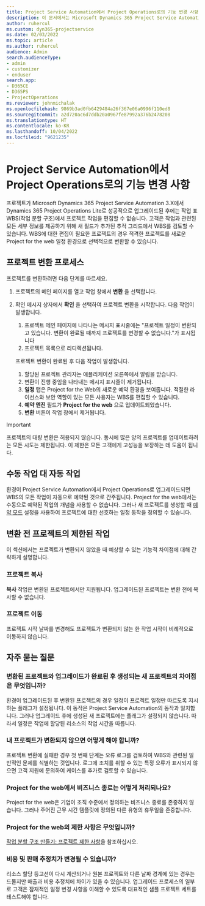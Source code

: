 ```yaml
---
title: Project Service Automation에서 Project Operations로의 기능 변경 사항
description: 이 문서에서는 Microsoft Dynamics 365 Project Service Automation에서 Dynamics 365 Project Operations로 변경된 기능에 대한 개요를 제공합니다.
author: ruhercul
ms.custom: dyn365-projectservice
ms.date: 02/03/2022
ms.topic: article
ms.author: ruhercul
audience: Admin
search.audienceType:
- admin
- customizer
- enduser
search.app:
- D365CE
- D365PS
- ProjectOperations
ms.reviewer: johnmichalak
ms.openlocfilehash: 9869b3ad0fb6429484a26f367e06a0996f110ed8
ms.sourcegitcommit: a2d720ac6d7ddb20a0967fe87992a376b2478208
ms.translationtype: HT
ms.contentlocale: ko-KR
ms.lasthandoff: 10/04/2022
ms.locfileid: "9621235"
---
```

# <a name="feature-changes-for-project-service-automation-to-project-operations"></a>Project Service Automation에서 Project Operations로의 기능 변경 사항

프로젝트가 Microsoft Dynamics 365 Project Service Automation 3.X에서 Dynamics 365 Project Operations Lite로 성공적으로 업그레이드된 후에는 작업 표 WBS(작업 분할 구조)에서 프로젝트 작업을 편집할 수 없습니다. 고객은 작업과 관련된 모든 세부 정보를 제공하기 위해 새 필드가 추가된 추적 그리드에서 WBS를 검토할 수 있습니다. WBS에 대한 편집이 필요한 프로젝트의 경우 적격한 프로젝트를 새로운 Project for the web 일정 환경으로 선택적으로 변환할 수 있습니다.

## <a name="project-conversion-process"></a>프로젝트 변환 프로세스

프로젝트를 변환하려면 다음 단계를 따르세요.

1. 프로젝트의 메인 페이지를 열고 작업 창에서 **변환** 을 선택합니다.
1. 확인 메시지 상자에서 **확인** 을 선택하여 프로젝트 변환을 시작합니다. 다음 작업이 발생합니다.

    1. 프로젝트 메인 페이지에 나타나는 메시지 표시줄에는 "프로젝트 일정이 변환되고 있습니다. 변환이 완료될 때까지 프로젝트를 변경할 수 없습니다."가 표시됩니다
    1. 프로젝트 목록으로 리디렉션됩니다.

    프로젝트 변환이 완료된 후 다음 작업이 발생합니다.

    1. 할당된 프로젝트 관리자는 애플리케이션 오른쪽에서 알림을 받습니다.
    1. 변환이 진행 중임을 나타내는 메시지 표시줄이 제거됩니다.
    1. **일정** 탭은 Project for the Web의 새로운 예약 환경을 보여줍니다. 적절한 라이선스와 보안 역할이 있는 모든 사용자는 WBS를 편집할 수 있습니다.
    1. **예약 엔진** 필드가 **Project for the web** 으로 업데이트되었습니다.
    1. **변환** 버튼이 작업 창에서 제거됩니다.

> [!IMPORTANT]
> 프로젝트의 대량 변환은 허용되지 않습니다. 동시에 많은 양의 프로젝트를 업데이트하려는 모든 시도는 제한됩니다. 이 제한은 모든 고객에게 고성능을 보장하는 데 도움이 됩니다.

## <a name="manual-tasks-vs-automatic-tasks"></a>수동 작업 대 자동 작업

환경이 Project Service Automation에서 Project Operations로 업그레이드되면 WBS의 모든 작업이 자동으로 예약된 것으로 간주됩니다. Project for the web에서는 수동으로 예약된 작업의 개념을 사용할 수 없습니다. 그러나 새 프로젝트를 생성할 때 [예약 모드](/project-management/scheduling-modes.md) 설정을 사용하여 프로젝트에 대한 선호하는 일정 동작을 정의할 수 있습니다.

## <a name="restricted-operations-for-pre-conversion-projects"></a>변환 전 프로젝트의 제한된 작업

이 섹션에서는 프로젝트가 변환되지 않았을 때 예상할 수 있는 기능적 차이점에 대해 간략하게 설명합니다.

### <a name="copy-project"></a>프로젝트 복사

**복사** 작업은 변환된 프로젝트에서만 지원됩니다. 업그레이드된 프로젝트는 변환 전에 복사할 수 없습니다.

### <a name="move-project"></a>프로젝트 이동

프로젝트 시작 날짜를 변경해도 프로젝트가 변환되지 않는 한 작업 시작이 비례적으로 이동하지 않습니다.

## <a name="frequently-asked-questions"></a>자주 묻는 질문

### <a name="what-are-the-differences-between-converted-projects-and-new-projects-that-are-created-after-the-upgrade-has-been-completed"></a>변환된 프로젝트와 업그레이드가 완료된 후 생성되는 새 프로젝트의 차이점은 무엇입니까?

환경이 업그레이드된 후 변환된 프로젝트의 경우 일정이 프로젝트 일정만 따르도록 지시하는 플래그가 설정됩니다. 이 동작은 Project Service Automation의 동작과 일치합니다. 그러나 업그레이드 후에 생성된 새 프로젝트에는 플래그가 설정되지 않습니다. 따라서 일정은 작업에 할당된 리소스의 작업 시간을 따릅니다.

### <a name="what-should-i-do-if-my-project-fails-to-be-converted"></a>내 프로젝트가 변환되지 않으면 어떻게 해야 합니까?

프로젝트 변환에 실패한 경우 첫 번째 단계는 오류 로그를 검토하여 WBS와 관련된 일반적인 문제를 식별하는 것입니다. 로그에 조치를 취할 수 있는 특정 오류가 표시되지 않으면 고객 지원에 문의하여 케이스를 추가로 검토할 수 있습니다.

### <a name="how-are-business-closures-handled-in-project-for-the-web"></a>Project for the web에서 비즈니스 종료는 어떻게 처리되나요?

Project for the web은 기업이 조직 수준에서 정의하는 비즈니스 종료를 존중하지 않습니다. 그러나 주어진 근무 시간 템플릿에 정의된 다른 유형의 휴무일을 존중합니다.

### <a name="what-are-the-limitations-of-project-for-the-web"></a>Project for the web의 제한 사항은 무엇입니까?

[작업 분할 구조 만들기: 프로젝트 제한 사항](/project-management/create-wbs#project-limitations.md)을 참조하십시오.

### <a name="can-i-expect-changes-to-my-cost-and-sales-estimates"></a>비용 및 판매 추정치가 변경될 수 있습니까?

리소스 할당 등고선이 다시 계산되거나 원본 프로젝트와 다른 날짜 경계에 있는 경우는 드물지만 매출과 비용 추정치에 차이가 있을 수 있습니다. 업그레이드 프로세스의 일부로 고객은 잠재적인 일정 변경 사항을 이해할 수 있도록 대표적인 샘플 프로젝트 세트를 테스트해야 합니다.
